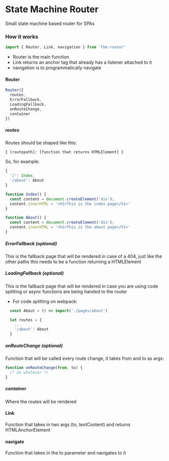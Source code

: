 # State Machine Router

Small state machine based router for SPAs

### How it works

```js
import { Router, Link, navigation } from 'the-router'
```

* Router is the main function
* Link returns an anchor tag that already has a listener attached to it
* navigation is to programmatically navigate

#### Router

```js
Router({
  routes,
  ErrorFallback,
  LoadingFallback,
  onRouteChange,
  container
})
```

##### routes

Routes should be shaped like this:

`{ [routepath]: [function that returns HTMLElement] }`

So, for example:

```js
{
  '/': Index,
  '/about': About
}

function Index() {
  const content = document.createElement('div');
  content.innerHTML = '<h1>This is the index page</h1>'
}

function About() {
  const content = document.createElement('div');
  content.innerHTML = '<h1>This is the about page</h1>'
}
```

##### ErrorFallback (optional)

This is the fallback page that will be rendered in case of a 404, just like the other
paths this needs to be a function returning a HTMLElement

##### LoadingFallback (optional)

This is the fallback page that will be rendered in case you are using code splitting or async functions are being
handed to the router

* For code splitting on webpack: 
    
```js
  const About = () => import('./pages/about')

  let routes = {
    ...
    '/about': About
  }
```

##### onRouteChange (optional)

Function that will be called every route change, it takes from and to as args:

```js
function onRouteChange(from, to) {
  /* do whatever */
}
```

##### container

Where the routes will be rendered

#### Link

Function that takes in two args (to, textContent) and returns HTMLAnchorElement

#### navigate

Function that takes in the to parameter and navigates to it

